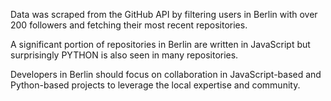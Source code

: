  Data was scraped from the GitHub API by filtering users in Berlin with over 200 followers and fetching their most recent repositories.

A significant portion of repositories in Berlin are written in JavaScript but surprisingly PYTHON is also seen in many repositories.

Developers in Berlin should focus on collaboration in JavaScript-based and Python-based projects to leverage the local expertise and community.
